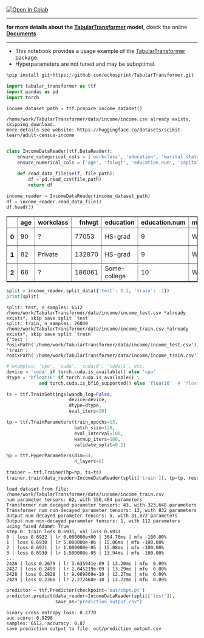 <a target="_blank" href="https://colab.research.google.com/github/echosprint/TabularTransformer/blob/main/income_analysis.ipynb">
  <img src="https://colab.research.google.com/assets/colab-badge.svg" alt="Open In Colab"/>
</a>

---


**for more details about the [TabularTransformer](https://github.com/echosprint/TabularTransformer) model**,
ckeck the online **[Documents](https://echosprint.github.io/TabularTransformer/)**

---

- This notebook provides a usage example of the
  [TabularTransformer](https://github.com/echosprint/TabularTransformer)
  package.
- Hyperparameters are not tuned and may be suboptimal.


```python
%pip install git+https://github.com/echosprint/TabularTransformer.git
```


```python
import tabular_transformer as ttf
import pandas as pd
import torch
```


```python
income_dataset_path = ttf.prepare_income_dataset()
```

    /home/work/TabularTransformer/data/income/income.csv already exists, skipping download.
    more details see website: https://huggingface.co/datasets/scikit-learn/adult-census-income



```python

class IncomeDataReader(ttf.DataReader):
    ensure_categorical_cols = ['workclass', 'education', 'marital.status', 'occupation', 'relationship', 'race', 'sex', 'native.country', 'income']
    ensure_numerical_cols = ['age', 'fnlwgt', 'education.num', 'capital.gain', 'capital.loss', 'hours.per.week']

    def read_data_file(self, file_path):
        df = pd.read_csv(file_path)
        return df
```


```python
income_reader = IncomeDataReader(income_dataset_path)
df = income_reader.read_data_file()
df.head(3)
```




<div>
<style scoped>
    .dataframe tbody tr th:only-of-type {
        vertical-align: middle;
    }

    .dataframe tbody tr th {
        vertical-align: top;
    }

    .dataframe thead th {
        text-align: right;
    }
</style>
<table border="1" class="dataframe">
  <thead>
    <tr style="text-align: right;">
      <th></th>
      <th>age</th>
      <th>workclass</th>
      <th>fnlwgt</th>
      <th>education</th>
      <th>education.num</th>
      <th>marital.status</th>
      <th>occupation</th>
      <th>relationship</th>
      <th>race</th>
      <th>sex</th>
      <th>capital.gain</th>
      <th>capital.loss</th>
      <th>hours.per.week</th>
      <th>native.country</th>
      <th>income</th>
    </tr>
  </thead>
  <tbody>
    <tr>
      <th>0</th>
      <td>90</td>
      <td>?</td>
      <td>77053</td>
      <td>HS-grad</td>
      <td>9</td>
      <td>Widowed</td>
      <td>?</td>
      <td>Not-in-family</td>
      <td>White</td>
      <td>Female</td>
      <td>0</td>
      <td>4356</td>
      <td>40</td>
      <td>United-States</td>
      <td>&lt;=50K</td>
    </tr>
    <tr>
      <th>1</th>
      <td>82</td>
      <td>Private</td>
      <td>132870</td>
      <td>HS-grad</td>
      <td>9</td>
      <td>Widowed</td>
      <td>Exec-managerial</td>
      <td>Not-in-family</td>
      <td>White</td>
      <td>Female</td>
      <td>0</td>
      <td>4356</td>
      <td>18</td>
      <td>United-States</td>
      <td>&lt;=50K</td>
    </tr>
    <tr>
      <th>2</th>
      <td>66</td>
      <td>?</td>
      <td>186061</td>
      <td>Some-college</td>
      <td>10</td>
      <td>Widowed</td>
      <td>?</td>
      <td>Unmarried</td>
      <td>Black</td>
      <td>Female</td>
      <td>0</td>
      <td>4356</td>
      <td>40</td>
      <td>United-States</td>
      <td>&lt;=50K</td>
    </tr>
  </tbody>
</table>
</div>




```python
split = income_reader.split_data({'test': 0.2, 'train': -1})
print(split)
```

    split: test, n_samples: 6512
    /home/work/TabularTransformer/data/income/income_test.csv *already exists*, skip save split `test`
    split: train, n_samples: 26049
    /home/work/TabularTransformer/data/income/income_train.csv *already exists*, skip save split `train`
    {'test': PosixPath('/home/work/TabularTransformer/data/income/income_test.csv'), 'train': PosixPath('/home/work/TabularTransformer/data/income/income_train.csv')}



```python
# examples: 'cpu', 'cuda', 'cuda:0', 'cuda:1', etc.
device = 'cuda' if torch.cuda.is_available() else 'cpu'
dtype = 'bfloat16' if torch.cuda.is_available() \
            and torch.cuda.is_bf16_supported() else 'float16'  # 'float32' or 'bfloat16' or 'float16'

ts = ttf.TrainSettings(wandb_log=False, 
                       device=device, 
                       dtype=dtype, 
                       eval_iters=20)

tp = ttf.TrainParameters(train_epochs=15,
                         batch_size=128,
                         eval_interval=100,
                         warmup_iters=100,
                         validate_split=0.2)

hp = ttf.HyperParameters(dim=64,
                         n_layers=6)

trainer = ttf.Trainer(hp=hp, ts=ts)
trainer.train(data_reader=IncomeDataReader(split['train']), tp=tp, resume=False)

```

    load dataset from file: /home/work/TabularTransformer/data/income/income_train.csv
    num parameter tensors: 62, with 356,464 parameters
    Transformer num decayed parameter tensors: 43, with 323,648 parameters
    Transformer num non-decayed parameter tensors: 13, with 832 parameters
    Output num decayed parameter tensors: 5, with 31,872 parameters
    Output num non-decayed parameter tensors: 1, with 112 parameters
    using fused AdamW: True
    step 0: train loss 0.6931, val loss 0.6931
    0 | loss 0.6932 | lr 0.000000e+00 | 364.76ms | mfu -100.00%
    1 | loss 0.6930 | lr 5.000000e-06 | 15.06ms | mfu -100.00%
    2 | loss 0.6931 | lr 1.000000e-05 | 15.08ms | mfu -100.00%
    3 | loss 0.6930 | lr 1.500000e-05 | 13.94ms | mfu -100.00%
    ...
    2426 | loss 0.2679 | lr 3.635941e-09 | 13.20ms | mfu  0.09%
    2427 | loss 0.2499 | lr 2.045219e-09 | 13.29ms | mfu  0.09%
    2428 | loss 0.2828 | lr 9.089869e-10 | 13.27ms | mfu  0.09%
    2429 | loss 0.2366 | lr 2.272468e-10 | 13.72ms | mfu  0.09%



```python
predictor = ttf.Predictor(checkpoint='out/ckpt.pt')
predictor.predict(data_reader=IncomeDataReader(split['test']),
                  save_as="prediction_output.csv")
```

    binary cross entropy loss: 0.2770
    auc score: 0.9298
    samples: 6512, accuracy: 0.87
    save prediction output to file: out/prediction_output.csv



```python

```
